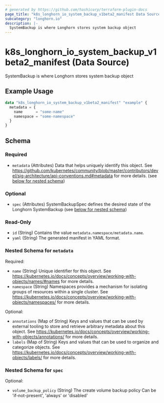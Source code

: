 ```yaml
---
# generated by https://github.com/hashicorp/terraform-plugin-docs
page_title: "k8s_longhorn_io_system_backup_v1beta2_manifest Data Source - terraform-provider-k8s"
subcategory: "longhorn.io"
description: |-
  SystemBackup is where Longhorn stores system backup object
---
```


# k8s_longhorn_io_system_backup_v1beta2_manifest (Data Source)

SystemBackup is where Longhorn stores system backup object

## Example Usage

```terraform
data "k8s_longhorn_io_system_backup_v1beta2_manifest" "example" {
  metadata = {
    name      = "some-name"
    namespace = "some-namespace"
  }
}
```

<!-- schema generated by tfplugindocs -->
## Schema

### Required

- `metadata` (Attributes) Data that helps uniquely identify this object. See https://github.com/kubernetes/community/blob/master/contributors/devel/sig-architecture/api-conventions.md#metadata for more details. (see [below for nested schema](#nestedatt--metadata))

### Optional

- `spec` (Attributes) SystemBackupSpec defines the desired state of the Longhorn SystemBackup (see [below for nested schema](#nestedatt--spec))

### Read-Only

- `id` (String) Contains the value `metadata.namespace/metadata.name`.
- `yaml` (String) The generated manifest in YAML format.

<a id="nestedatt--metadata"></a>
### Nested Schema for `metadata`

Required:

- `name` (String) Unique identifier for this object. See https://kubernetes.io/docs/concepts/overview/working-with-objects/names/#names for more details.
- `namespace` (String) Namespaces provides a mechanism for isolating groups of resources within a single cluster. See https://kubernetes.io/docs/concepts/overview/working-with-objects/namespaces/ for more details.

Optional:

- `annotations` (Map of String) Keys and values that can be used by external tooling to store and retrieve arbitrary metadata about this object. See https://kubernetes.io/docs/concepts/overview/working-with-objects/annotations/ for more details.
- `labels` (Map of String) Keys and values that can be used to organize and categorize objects. See https://kubernetes.io/docs/concepts/overview/working-with-objects/labels/ for more details.


<a id="nestedatt--spec"></a>
### Nested Schema for `spec`

Optional:

- `volume_backup_policy` (String) The create volume backup policy Can be 'if-not-present', 'always' or 'disabled'
